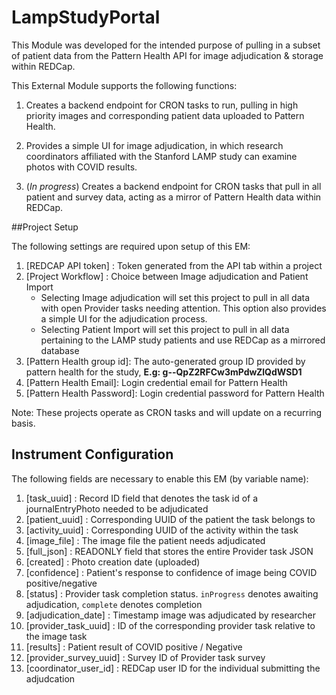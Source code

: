 # LampStudyPortal

This Module was developed for the intended purpose of pulling in a subset of patient data from the Pattern Health API
for image adjudication & storage within REDCap.

This External Module supports the following functions:

1. Creates a backend endpoint for CRON tasks to run, pulling in high priority images and corresponding patient data uploaded to Pattern Health.
2. Provides a simple UI for image adjudication, in which research coordinators affiliated with the Stanford LAMP study can
    examine photos with COVID results.

3. (*In progress*) Creates a backend endpoint for CRON tasks that pull in all patient and survey data, acting as a mirror
    of Pattern Health data within REDCap.


##Project Setup

The following settings are required upon setup of this EM:


1. [REDCAP API token] : Token generated from the API tab within a project
2. [Project Workflow] : Choice between Image adjudication and Patient Import
    - Selecting Image adjudication will set this project to pull in all data with open Provider tasks needing attention.
    This option also provides a simple UI for the adjudication process.
    - Selecting Patient Import will set this project to pull in all data pertaining to the LAMP study patients and use REDCap as a mirrored database
3. [Pattern Health group id]: The auto-generated group ID provided by pattern health for the study, **E.g: g--QpZ2RFCw3mPdwZlQdWSD1**
4. [Pattern Health Email]: Login credential email for Pattern Health
5. [Pattern Health Password]: Login credential password for Pattern Health

Note: These projects operate as CRON tasks and will update on a recurring basis.

## Instrument Configuration

The following fields are necessary to enable this EM (by variable name):

1. [task_uuid] : Record ID field that denotes the task id of a journalEntryPhoto needed to be adjudicated
2. [patient_uuid] : Corresponding UUID of the patient the task belongs to
3. [activity_uuid] : Corresponding UUID of the activity within the task
4. [image_file] : The image file the patient needs adjudicated
5. [full_json] : READONLY field that stores the entire Provider task JSON
6. [created] : Photo creation date (uploaded)
7. [confidence] : Patient's response to confidence of image being COVID positive/negative
8. [status] : Provider task completion status. ```inProgress``` denotes awaiting adjudication, ```complete``` denotes completion
9. [adjudication_date] : Timestamp image was adjudicated by researcher
10. [provider_task_uuid] : ID of the corresponding provider task relative to the image task
11. [results] : Patient result of COVID positive / Negative
12. [provider_survey_uuid] : Survey ID of Provider task survey
13. [coordinator_user_id] : REDCap user ID for the individual submitting the adjudcation
